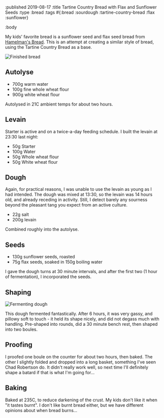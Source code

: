 :published 2019-08-17
:title Tartine Country Bread with Flax and Sunflower Seeds
:type :bread
:tags #{:bread :sourdough :tartine-country-bread :flax :sunflower}

:body

My kids' favorite bread is a sunflower seed and flax seed bread from [Hamelman's
Bread](https://www.amazon.com/dp/1118132718/). This is an attempt at creating a
similar style of bread, using the Tartine Country Bread as a base.

![Finished bread](/images/bread/IMG_1502.jpg)

## Autolyse

- 700g warm water
- 100g fine whole wheat flour
- 900g white wheat flour

Autolysed in 21C ambient temps for about two hours.

## Levain

Starter is active and on a twice-a-day feeding schedule. I built the levain at
23:30 last night:

- 50g Starter
- 100g Water
- 50g Whole wheat flour
- 50g White wheat flour

## Dough

Again, for practical reasons, I was unable to use the levain as young as I had
intended. The dough was mixed at 13:30, so the levain was 14 hours old, and
already receding in activity. Still, I detect barely any sourness beyond the
pleasant tang you expect from an active culture.

- 22g salt
- 200g levain

Combined roughly into the autolyse.

## Seeds

- 130g sunflower seeds, roasted
- 75g flax seeds, soaked in 150g boiling water

I gave the dough turns at 30 minute intervals, and after the first two (1 hour
of fermentation), I incorporated the seeds.

## Shaping

![Fermenting dough](/images/bread/IMG_1496.jpg)

This dough fermented fantastically. After 6 hours, it was very gassy, and
pillowy soft to touch - it held its shape nicely, and did not degass much with
handling. Pre-shaped into rounds, did a 30 minute bench rest, then shaped into
two boules.

## Proofing

I proofed one boule on the counter for about two hours, then baked. The other I
slightly folded and dropped into a long basket, something I've seen Chad
Robertson do. It didn't really work well, so next time I'll definitely shape a
batard if that is what I'm going for...

## Baking

Baked at 235C, to reduce darkening of the crust. My kids don't like it when "it
tastes burnt". I don't like burnt bread either, but we have different opinions
about when bread burns...
